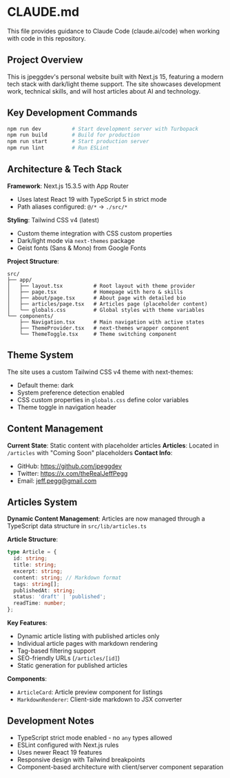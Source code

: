 # CLAUDE.md

This file provides guidance to Claude Code (claude.ai/code) when working with code in this repository.

## Project Overview

This is jpeggdev's personal website built with Next.js 15, featuring a modern tech stack with dark/light theme support. The site showcases development work, technical skills, and will host articles about AI and technology.

## Key Development Commands

```bash
npm run dev          # Start development server with Turbopack
npm run build        # Build for production
npm run start        # Start production server
npm run lint         # Run ESLint
```

## Architecture & Tech Stack

**Framework**: Next.js 15.3.5 with App Router
- Uses latest React 19 with TypeScript 5 in strict mode
- Path aliases configured: `@/*` → `./src/*`

**Styling**: Tailwind CSS v4 (latest)
- Custom theme integration with CSS custom properties
- Dark/light mode via `next-themes` package
- Geist fonts (Sans & Mono) from Google Fonts

**Project Structure**:
```
src/
├── app/
│   ├── layout.tsx          # Root layout with theme provider
│   ├── page.tsx            # Homepage with hero & skills
│   ├── about/page.tsx      # About page with detailed bio
│   ├── articles/page.tsx   # Articles page (placeholder content)
│   └── globals.css         # Global styles with theme variables
└── components/
    ├── Navigation.tsx      # Main navigation with active states
    ├── ThemeProvider.tsx   # next-themes wrapper component
    └── ThemeToggle.tsx     # Theme switching component
```

## Theme System

The site uses a custom Tailwind CSS v4 theme with next-themes:
- Default theme: dark
- System preference detection enabled
- CSS custom properties in `globals.css` define color variables
- Theme toggle in navigation header

## Content Management

**Current State**: Static content with placeholder articles
**Articles**: Located in `/articles` with "Coming Soon" placeholders
**Contact Info**: 
- GitHub: https://github.com/jpeggdev
- Twitter: https://x.com/theRealJeffPegg  
- Email: jeff.pegg@gmail.com

## Articles System

**Dynamic Content Management**: Articles are now managed through a TypeScript data structure in `src/lib/articles.ts`

**Article Structure**:
```typescript
type Article = {
  id: string;
  title: string;
  excerpt: string;
  content: string; // Markdown format
  tags: string[];
  publishedAt: string;
  status: 'draft' | 'published';
  readTime: number;
};
```

**Key Features**:
- Dynamic article listing with published articles only
- Individual article pages with markdown rendering
- Tag-based filtering support
- SEO-friendly URLs (`/articles/[id]`)
- Static generation for published articles

**Components**:
- `ArticleCard`: Article preview component for listings
- `MarkdownRenderer`: Client-side markdown to JSX converter

## Development Notes

- TypeScript strict mode enabled - no `any` types allowed
- ESLint configured with Next.js rules
- Uses newer React 19 features
- Responsive design with Tailwind breakpoints
- Component-based architecture with client/server component separation